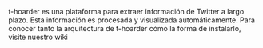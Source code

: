 t-hoarder es una plataforma para extraer información de Twitter a largo plazo. Esta información es procesada y visualizada automáticamente.
Para conocer tanto la arquitectura de t-hoarder cómo la forma de instalarlo, visite nuestro wiki
